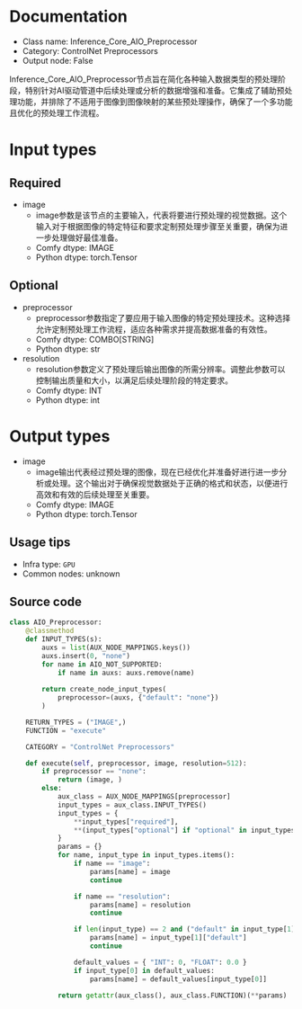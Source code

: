 
# Documentation
- Class name: Inference_Core_AIO_Preprocessor
- Category: ControlNet Preprocessors
- Output node: False

Inference_Core_AIO_Preprocessor节点旨在简化各种输入数据类型的预处理阶段，特别针对AI驱动管道中后续处理或分析的数据增强和准备。它集成了辅助预处理功能，并排除了不适用于图像到图像映射的某些预处理操作，确保了一个多功能且优化的预处理工作流程。

# Input types
## Required
- image
    - image参数是该节点的主要输入，代表将要进行预处理的视觉数据。这个输入对于根据图像的特定特征和要求定制预处理步骤至关重要，确保为进一步处理做好最佳准备。
    - Comfy dtype: IMAGE
    - Python dtype: torch.Tensor

## Optional
- preprocessor
    - preprocessor参数指定了要应用于输入图像的特定预处理技术。这种选择允许定制预处理工作流程，适应各种需求并提高数据准备的有效性。
    - Comfy dtype: COMBO[STRING]
    - Python dtype: str
- resolution
    - resolution参数定义了预处理后输出图像的所需分辨率。调整此参数可以控制输出质量和大小，以满足后续处理阶段的特定要求。
    - Comfy dtype: INT
    - Python dtype: int

# Output types
- image
    - image输出代表经过预处理的图像，现在已经优化并准备好进行进一步分析或处理。这个输出对于确保视觉数据处于正确的格式和状态，以便进行高效和有效的后续处理至关重要。
    - Comfy dtype: IMAGE
    - Python dtype: torch.Tensor


## Usage tips
- Infra type: `GPU`
- Common nodes: unknown


## Source code
```python
class AIO_Preprocessor:
    @classmethod
    def INPUT_TYPES(s):
        auxs = list(AUX_NODE_MAPPINGS.keys())
        auxs.insert(0, "none")
        for name in AIO_NOT_SUPPORTED:
            if name in auxs: auxs.remove(name)
        
        return create_node_input_types(
            preprocessor=(auxs, {"default": "none"})
        )

    RETURN_TYPES = ("IMAGE",)
    FUNCTION = "execute"

    CATEGORY = "ControlNet Preprocessors"

    def execute(self, preprocessor, image, resolution=512):
        if preprocessor == "none":
            return (image, )
        else:
            aux_class = AUX_NODE_MAPPINGS[preprocessor]
            input_types = aux_class.INPUT_TYPES()
            input_types = {
                **input_types["required"],
                **(input_types["optional"] if "optional" in input_types else {})
            }
            params = {}
            for name, input_type in input_types.items():
                if name == "image":
                    params[name] = image
                    continue

                if name == "resolution":
                    params[name] = resolution
                    continue

                if len(input_type) == 2 and ("default" in input_type[1]):
                    params[name] = input_type[1]["default"]
                    continue

                default_values = { "INT": 0, "FLOAT": 0.0 }
                if input_type[0] in default_values:
                    params[name] = default_values[input_type[0]]

            return getattr(aux_class(), aux_class.FUNCTION)(**params)

```
